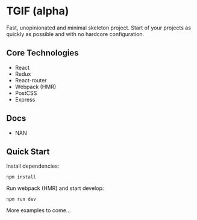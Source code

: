 # TGIF (alpha)
Fast, unopinionated and minimal skeleton project. Start of your projects as quickly as possible and with no hardcore configuration.


## Core Technologies 
* React
* Redux
* React-router
* Webpack (HMR)
* PostCSS
* Express


## Docs 
* NAN

## Quick Start

Install dependencies:

```
npm install
```

Run webpack (HMR) and start develop:

```
npm run dev
```


More examples to come...
